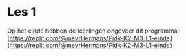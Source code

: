# Les 1





Op het einde hebben de leerlingen ongeveer dit programma: [https://replit.com/@mevrHermans/Pidk-K2-M3-L1-einde](https://replit.com/@mevrHermans/Pidk-K2-M3-L1-einde)

